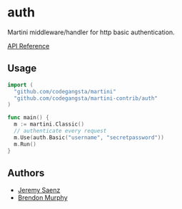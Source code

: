 # auth
Martini middleware/handler for http basic authentication.

[API Reference](http://godoc.org/github.com/codegangsta/martini-contrib/auth)

## Usage

~~~ go
import (
  "github.com/codegangsta/martini"
  "github.com/codegangsta/martini-contrib/auth"
)

func main() {
  m := martini.Classic()
  // authenticate every request
  m.Use(auth.Basic("username", "secretpassword"))
  m.Run()
}

~~~

## Authors
* [Jeremy Saenz](http://github.com/codegangsta)
* [Brendon Murphy](http://github.com/bemurphy)
